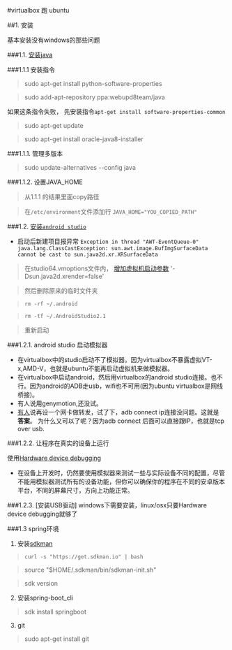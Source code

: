 #virtualbox 跑 ubuntu

##1. 安装

基本安装没有windows的那些问题

###1.1. [安装java](https://www.digitalocean.com/community/tutorials/how-to-install-java-on-ubuntu-with-apt-get)

###1.1.1 安装指令
> sudo apt-get install python-software-properties

> sudo add-apt-repository ppa:webupd8team/java
> 
如果这条指令失败， 先安装指令`apt-get install software-properties-common`

> sudo apt-get update

> sudo apt-get install oracle-java8-installer

###1.1.1. 管理多版本
>sudo update-alternatives --config java

###1.1.2. 设置JAVA_HOME
> 从1.1.1 的结果里面copy路径

> 在`/etc/environment`文件添加行
> `JAVA_HOME="YOU_COPIED_PATH"`


###1.2. [安装`android studio`](https://developer.android.com)
+ 启动后新建项目报异常 
`Exception in thread "AWT-EventQueue-0" java.lang.ClassCastException: sun.awt.image.BufImgSurfaceData cannot be cast to sun.java2d.xr.XRSurfaceData`
> 在studio64.vmoptions文件内， [增加虚拟机启动参数](http://stackoverflow.com/questions/34188495/how-can-i-work-around-the-classcastexception-in-java2d-bug-id-7172749)  '-Dsun.java2d.xrender=false'

> 然后删除原来的临时文件夹 


>`rm -rf ~/.android`

>`rm -tf ~/.AndroidStudio2.1`

>重新启动

###1.2.1. android studio 启动模拟器
+ 在virtualbox中的studio启动不了模拟器。因为virtualbox不暴露虚拟VT-x,AMD-V，也就是ubuntu不能再启动虚拟机来做模拟器。
+ 在virtualbox中启动android，然后用virtualbox的android studio连接。也不行。因为android的ADB走usb，wifi也不可用(因为ubuntu virtualbox是网线桥接)。
+ 有人说用genymotion,还没试。
+ [有人](http://stackoverflow.com/questions/28252296/test-android-app-on-virtual-box-from-android-studio)说再设一个网卡做转发，试了下，adb connect ip连接没问题。这就是 **答案**。 为什么又可以了呢？因为adb connect 后面可以直接跟IP，也就是tcp over usb.


###1.2.2. 让程序在真实的设备上运行

使用[Hardware device debugging](https://developer.android.com/studio/run/device.html)

+ 在设备上开发时，仍然要使用模拟器来测试一些与实际设备不同的配置，尽管不能用模拟器测试所有的设备功能，但你可以确保你的程序在不同的安卓版本平台，不同的屏幕尺寸，方向上功能正常。

###1.2.3. [安装USB驱动]
windows下需要安装，linux/osx只要Hardware device debugging就够了


###1.3 spring环境
1. 安装[sdkman](http://sdkman.io/install.html)
> `curl -s "https://get.sdkman.io" | bash`

> source "$HOME/.sdkman/bin/sdkman-init.sh" 

> sdk version

2. 安装spring-boot_cli
> sdk install springboot

3. git
> sudo apt-get install git